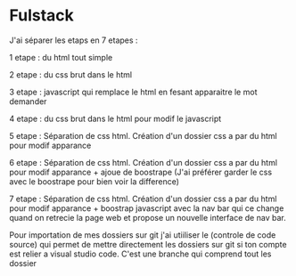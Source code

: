 # Fulstack

J'ai séparer les etaps en 7 etapes :

1 etape : du html tout simple

2 etape : du css brut dans le html

3 etape : javascript qui remplace le html en fesant apparaitre le mot demander

4 etape : du css brut dans le html pour modif le javascript

5 etape : Séparation de css html. Création d'un dossier css a par du html pour modif apparance

6 etape : Séparation de css html. Création d'un dossier css a par du html pour modif apparance + ajoue de boostrape (J'ai préférer garder le css avec le boostrape pour bien voir la difference)

7 etape : Séparation de css html. Création d'un dossier css a par du html pour modif apparance + boostrap javascript avec la nav bar qui ce change quand on retrecie la page web et propose un nouvelle interface de nav bar.

Pour importation de mes dossiers sur git j'ai utiiliser le (controle de code source) qui permet de mettre directement les dossiers sur git si ton compte est relier a visual studio code. C'est une branche qui comprend tout les dossier
